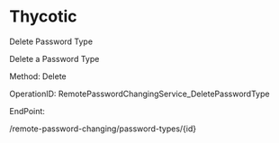 #     Thycotic


Delete Password Type

Delete a Password Type

Method: Delete

OperationID: RemotePasswordChangingService_DeletePasswordType

EndPoint:

/remote-password-changing/password-types/{id}

